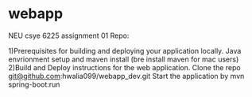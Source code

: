# webapp
NEU csye 6225 assignment 01 Repo:

1)Prerequisites for building and deploying your application locally.
Java envrionment setup and maven install (bre install maven for mac users)
2)Build and Deploy instructions for the web application.
Clone the repo git@github.com:hwalia099/webapp_dev.git
Start the application by mvn spring-boot:run
